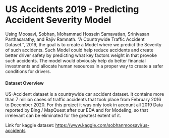 # US Accidents 2019 - Predicting Accident Severity Model

Using Moosavi, Sobhan, Mohammad Hossein Samavatian, Srinivasan Parthasarathy, and Rajiv Ramnath. “A Countrywide Traffic Accident Dataset.”, 2019, 
the goal is to create a Model where we predict the Severity of such accidents. Such Model could help reduce accidents and create better driver safety by predicting what key factors weight in that provoke such accidents. The model would obviously help do better financial investments and allocate human resources in a proper way to create a safer conditions for drivers. 

#### Dataset Overview
US-Accident dataset is a countrywide car accident dataset. It contains more than 7 million cases of traffic accidents that took place from February 2016 to December 2020. For this project it was only took in account all 2019 Data reported by Bing / MapQuest after our EDA and for Modeling, so that irrelevant can be eliminated for the greatest extent of it. 

Link for kaggle dataset: https://www.kaggle.com/sobhanmoosavi/us-accidents
